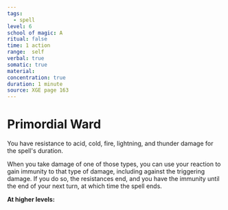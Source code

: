```yaml
---
tags:
  - spell
level: 6
school of magic: A
ritual: false
time: 1 action
range:  self
verbal: true
somatic: true
material: 
concentration: true
duration: 1 minute
source: XGE page 163
---
```

# Primordial Ward
You have resistance to acid, cold, fire, lightning, and thunder damage for the spell's duration.

When you take damage of one of those types, you can use your reaction to gain immunity to that type of damage, including against the triggering damage. If you do so, the resistances end, and you have the immunity until the end of your next turn, at which time the spell ends.

**At higher levels:** 